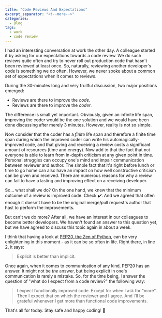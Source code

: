 ```yaml
---
title: "Code Reviews And Expectations"
excerpt_separator: "<!--more-->"
categories:
  - Blog
tags:
  - work
  - code review
---
```

I had an interesting conversation at work the other day. A colleague started it by asking for our expectations towards a code review. We do such reviews quite often and try to never roll out production code that hasn't been reviewed at least once. So, naturally, reviewing another developer's code is something we do often. However, we never spoke about a common set of expectations when it comes to reviews.

During the 30-minutes long and very fruitful discussion, two major positions emerged:
  - Reviews are there to improve the *code*.
  - Reviews are there to improve the *coder*.

The difference is small yet important. Obviously, given an infinite life span, improving the code*r* would be the one solution and we would have been done discussing after merely 3 minutes. However, reality is not so simple.

Now consider that the coder has a *finite* life span and therefore a finite time span during which the improved coder can write his automagically-improved code, and that giving and receiving a review costs a significant amount of resources (time and energy). Now add to that the fact that not everyone is able to learn from in-depth criticism at any given point in time. Personal struggles can occupy one's mind and impair communication between reviewer and author. The simple fact that it's right before lunch or time to go home can also have an impact on how well constructive criticism can be given and received. There are numerous reasons for why a review can fail to have a lasting and improving effect on a receiving developer.

So... what shall we do? On the one hand, we knew that the minimum outcome of a review is improved code.  Check ✔️. And we agreed that often enough it doesn't have to be the original merge/pull request's author that hast to perform the improvements.

But can't we do more? After all, we have an interest in our colleagues to become better developers. We haven't found an answer to this question yet, but we have agreed to discuss this topic again in about a week.

I think that having a look at [PEP20, the Zen of Python](https://www.python.org/dev/peps/pep-0020/), can be very enlightening in this moment - as it can be so often in life. Right there, in line 2, it says:
> Explicit is better than implicit.

Once again, when it comes to communication of any kind, PEP20 has an answer. It might not be _the_ answer, but being explicit in one's communication is rarely a mistake. So, for the time being, I answer the question of "what do I expect from a code review?" the following way:
> I expect functionally improved code. Except for when I ask for "more". Then I expect that on which the reviewer and I agree. And I'll be grateful whenever I get more than functional code improvements.

That's all for today. Stay safe and happy coding! 👋